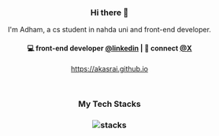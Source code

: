 <h3 align="center"> Hi there 👋</h3>

<p align="center">
I'm Adham, a cs student in nahda uni and front-end developer.
</p>

<h4 align="center">
💻 front-end developer <a href="https://www.linkedin.com/in/adham-mohamed-b43332373?utm_source=share&utm_campaign=share_via&utm_content=profile&utm_medium=android_app">@linkedin</a> | 💬 connect <a href="https://x.com/vdham_17?t=nzGzJneMI36hwXcTRDoXmg&s=09">@X</a>
</h4>
<p  align="center">
<a href="https://akasrai.github.io/">https://akasrai.github.io</a>
</p>

<br/>
<h3 align="center">
My Tech Stacks
</h3>

<h3 align="center">
<img src="https://raw.githubusercontent.com/akasrai/akasrai/master/assets/stack-hills.png" alt="stacks"/>
</h3>
